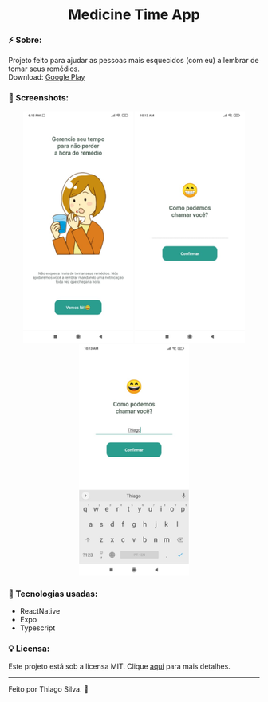 <h1 align="center">Medicine Time App</h1>

### :zap: Sobre:
Projeto feito para ajudar as pessoas mais esquecidos (com eu) a lembrar de tomar seus remédios.<br/>
Download:
[Google Play](https://play.google.com/store/apps/details?id=com.medicinetime.app)

### :bookmark: Screenshots:
<p align="center">
<img width="220" src="./.github/print-1.jpeg" />
<img width="220" src="./.github/print-2.jpeg" />
<img width="220" src="./.github/print-3.jpeg" />
</p>

### :rocket: Tecnologias usadas:
- ReactNative
- Expo
- Typescript

### :bulb: Licensa:
Este projeto está sob a licensa MIT.
Clique [aqui](https://github.com/th1ag0-Zz/MedicineTime/blob/main/LICENSE) para mais detalhes.

---
Feito por Thiago Silva. :purple_heart: